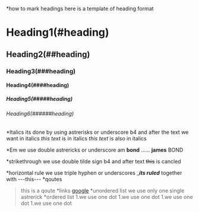 *how to mark headings 
here is a template of heading format
# Heading1(#heading)
## Heading2(##heading)
### Heading3(###heading)
#### Heading4(####heading)
##### Heading5(#####heading)
###### Heading6(######heading)

*Italics
its done by using astrerisks or underscore b4 and after the text we want in italics
*this text* is in italics
_this text_ is also in italics

*Em
we use double astrericks or underscore
am **bond** ...... __james__ BOND

*strikethrough
we use double tilde sign b4 and after text
~~this~~ is cancled 

*horizontal rule
we use triple hyphen or underscores
____its ruled___ together with ---this---
*qoutes
> this is a qoute
*links
[google](https://www.google.com
"link title")
*unordered list
we use only one single astrerick 
*ordered list
1.we use one dot
1.we use one dot
1.we use one dot
1.we use one dot

